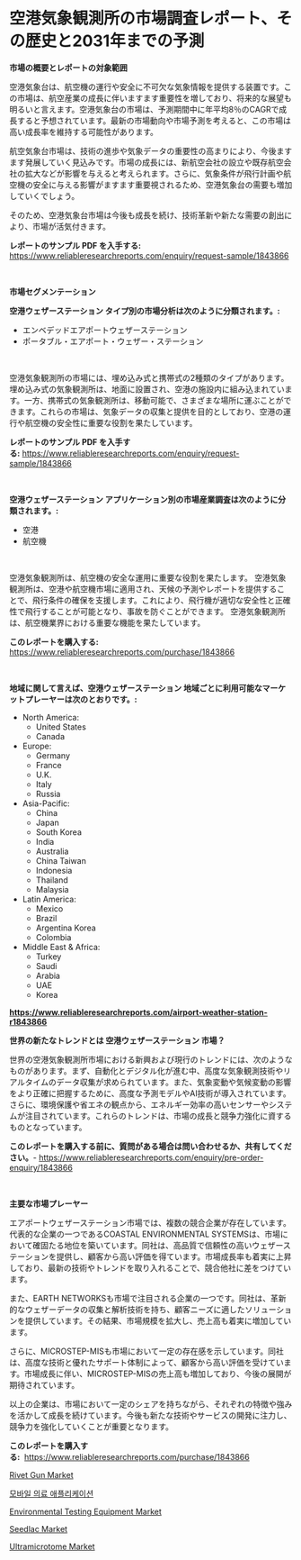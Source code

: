 <p><h1>空港気象観測所の市場調査レポート、その歴史と2031年までの予測</h1></p><p><strong>市場の概要とレポートの対象範囲</strong></p>
<p><p>空港気象台は、航空機の運行や安全に不可欠な気象情報を提供する装置です。この市場は、航空産業の成長に伴いますます重要性を増しており、将来的な展望も明るいと言えます。空港気象台の市場は、予測期間中に年平均8％のCAGRで成長すると予想されています。最新の市場動向や市場予測を考えると、この市場は高い成長率を維持する可能性があります。</p><p>航空気象台市場は、技術の進歩や気象データの重要性の高まりにより、今後ますます発展していく見込みです。市場の成長には、新航空会社の設立や既存航空会社の拡大などが影響を与えると考えられます。さらに、気象条件が飛行計画や航空機の安全に与える影響がますます重要視されるため、空港気象台の需要も増加していくでしょう。</p><p>そのため、空港気象台市場は今後も成長を続け、技術革新や新たな需要の創出により、市場が活気付きます。</p></p>
<p><strong>レポートのサンプル PDF を入手する:</strong> <a href="https://www.reliableresearchreports.com/enquiry/request-sample/1843866">https://www.reliableresearchreports.com/enquiry/request-sample/1843866</a></p>
<p>&nbsp;</p>
<p><strong>市場セグメンテーション</strong></p>
<p><strong>空港ウェザーステーション タイプ別の市場分析は次のように分類されます。:</strong></p>
<p><ul><li>エンベデッドエアポートウェザーステーション</li><li>ポータブル・エアポート・ウェザー・ステーション</li></ul></p>
<p>&nbsp;</p>
<p><p>空港気象観測所の市場には、埋め込み式と携帯式の2種類のタイプがあります。埋め込み式の気象観測所は、地面に設置され、空港の施設内に組み込まれています。一方、携帯式の気象観測所は、移動可能で、さまざまな場所に運ぶことができます。これらの市場は、気象データの収集と提供を目的としており、空港の運行や航空機の安全性に重要な役割を果たしています。</p></p>
<p><strong>レポートのサンプル PDF を入手する:</strong>&nbsp;<a href="https://www.reliableresearchreports.com/enquiry/request-sample/1843866">https://www.reliableresearchreports.com/enquiry/request-sample/1843866</a></p>
<p>&nbsp;</p>
<p><strong> 空港ウェザーステーション アプリケーション別の市場産業調査は次のように分類されます。:</strong></p>
<p><ul><li>空港</li><li>航空機</li></ul></p>
<p>&nbsp;</p>
<p><p>空港気象観測所は、航空機の安全な運用に重要な役割を果たします。 空港気象観測所は、空港や航空機市場に適用され、天候の予測やレポートを提供することで、飛行条件の確保を支援します。これにより、飛行機が適切な安全性と正確性で飛行することが可能となり、事故を防ぐことができます。 空港気象観測所は、航空機業界における重要な機能を果たしています。</p></p>
<p><strong>このレポートを購入する:</strong>&nbsp; <a href="https://www.reliableresearchreports.com/purchase/1843866">https://www.reliableresearchreports.com/purchase/1843866</a></p>
<p>&nbsp;</p>
<p><strong>地域に関して言えば、空港ウェザーステーション 地域ごとに利用可能なマーケットプレーヤーは次のとおりです。:</strong></p>
<p><ul>
    <li>
        North America:
        <ul>
            <li>United States</li>
            <li>Canada</li>
        </ul>
    </li>
    <li>
        Europe:
        <ul>
            <li>Germany</li>
            <li>France</li>
            <li>U.K.</li>
            <li>Italy</li>
            <li>Russia</li>
        </ul>
    </li>
    <li>
        Asia-Pacific:
        <ul>
            <li>China</li>
            <li>Japan</li>
            <li>South Korea</li>
            <li>India</li>
            <li>Australia</li>
            <li>China Taiwan</li>
            <li>Indonesia</li>
            <li>Thailand</li>
            <li>Malaysia</li>
        </ul>
    </li>
    <li>
        Latin America:
        <ul>
            <li>Mexico</li>
            <li>Brazil</li>
            <li>Argentina Korea</li>
            <li>Colombia</li>
        </ul>
    </li>
    <li>
        Middle East & Africa:
        <ul>
            <li>Turkey</li>
            <li>Saudi</li>
            <li>Arabia</li>
            <li>UAE</li>
            <li>Korea</li>
        </ul>
    </li>
    </ul></p>
<p><strong><a href="https://www.reliableresearchreports.com/airport-weather-station-r1843866">https://www.reliableresearchreports.com/airport-weather-station-r1843866</a></strong>&nbsp;</p>
<p><strong>世界の新たなトレンドとは 空港ウェザーステーション 市場？</strong></p>
<p><p>世界の空港気象観測所市場における新興および現行のトレンドには、次のようなものがあります。まず、自動化とデジタル化が進む中、高度な気象観測技術やリアルタイムのデータ収集が求められています。また、気象変動や気候変動の影響をより正確に把握するために、高度な予測モデルやAI技術が導入されています。さらに、環境保護や省エネの観点から、エネルギー効率の高いセンサーやシステムが注目されています。これらのトレンドは、市場の成長と競争力強化に資するものとなっています。</p></p>
<p><strong>このレポートを購入する前に、質問がある場合は問い合わせるか、共有してください。</strong>- <a href="https://www.reliableresearchreports.com/enquiry/pre-order-enquiry/1843866">https://www.reliableresearchreports.com/enquiry/pre-order-enquiry/1843866</a></p>
<p>&nbsp;</p>
<p><strong>主要な市場プレーヤー</strong></p>
<p><p>エアポートウェザーステーション市場では、複数の競合企業が存在しています。代表的な企業の一つであるCOASTAL ENVIRONMENTAL SYSTEMSは、市場において確固たる地位を築いています。同社は、高品質で信頼性の高いウェザーステーションを提供し、顧客から高い評価を得ています。市場成長率も着実に上昇しており、最新の技術やトレンドを取り入れることで、競合他社に差をつけています。</p><p>また、EARTH NETWORKSも市場で注目される企業の一つです。同社は、革新的なウェザーデータの収集と解析技術を持ち、顧客ニーズに適したソリューションを提供しています。その結果、市場規模を拡大し、売上高も着実に増加しています。</p><p>さらに、MICROSTEP-MISも市場において一定の存在感を示しています。同社は、高度な技術と優れたサポート体制によって、顧客から高い評価を受けています。市場成長に伴い、MICROSTEP-MISの売上高も増加しており、今後の展開が期待されています。</p><p>以上の企業は、市場において一定のシェアを持ちながら、それぞれの特徴や強みを活かして成長を続けています。今後も新たな技術やサービスの開発に注力し、競争力を強化していくことが重要となります。</p></p>
<p><strong>このレポートを購入する:</strong>&nbsp;&nbsp;<a href="https://www.reliableresearchreports.com/purchase/1843866">https://www.reliableresearchreports.com/purchase/1843866</a></p>
<p><p><a href="https://github.com/globismark/Market-Research-Report-List-2/blob/main/rivet-gun-market.md">Rivet Gun Market</a></p><p><a href="https://github.com/vsoq0zknh59/Market-Research-Report-List-1/blob/main/532387220700.md">모바일 의료 애플리케이션</a></p><p><a href="https://github.com/prosalinda88/Market-Research-Report-List-3/blob/main/environmental-testing-equipment-market.md">Environmental Testing Equipment Market</a></p><p><a href="https://issuu.com/reportprime-2/docs/seedlac-market-size-2030.pptx">Seedlac Market</a></p><p><a href="https://view.publitas.com/reportprime-1/ultramicrotome-market-size-focuses-on-market-dynamics-in-depth-analysis-and-future-projections-of-its-market-forecasted-for-period-from-2024-to-2031/">Ultramicrotome Market</a></p></p>